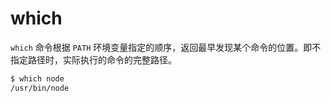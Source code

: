 # which

`which` 命令根据 `PATH` 环境变量指定的顺序，返回最早发现某个命令的位置。即不指定路径时，实际执行的命令的完整路径。

```bash
$ which node
/usr/bin/node
```
